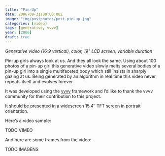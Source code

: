 ```yaml
---
title: "Pin-Up"
date: 2006-09-31T00:00:00Z
image: "img/postphotos/post-pin-up.jpg"
categories: [video]
tags: [generative, vvvv]
year: [2006]
draft: true
---
```


_Generative video (16:9 vertical), color, 19” LCD screen, variable duration_

Pin-up girls always look at us. And they all look the same. Using about 100 photos of a pin-up girl this generative video slowly melts several bodies of a pin-up girl into a single multifaceted body which still insists in sharply gazing at us. Being generated by an algorithm in real time this video never repeats itself and evolves forever.
<!--more-->

It was developed using the [vvvv][1] framework and I’d like to thank the vvvv community for their contribution to this project.

It should be presented in a widescreen 15.4″ TFT screen in portrait orientation.

Here’s a video sample:

TODO VIMEO

And here are some frames from the video:

TODO IMAGENS

[1]: http://www.vvvv.org